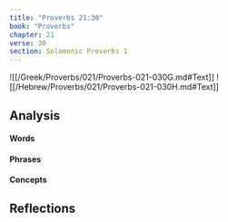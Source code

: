 ```yaml
---
title: "Proverbs 21:30"
book: "Proverbs"
chapter: 21
verse: 30
section: Solomonic Proverbs 1
---
```

![[/Greek/Proverbs/021/Proverbs-021-030G.md#Text]]
![[/Hebrew/Proverbs/021/Proverbs-021-030H.md#Text]]

## Analysis

#### Words

#### Phrases

#### Concepts

## Reflections
